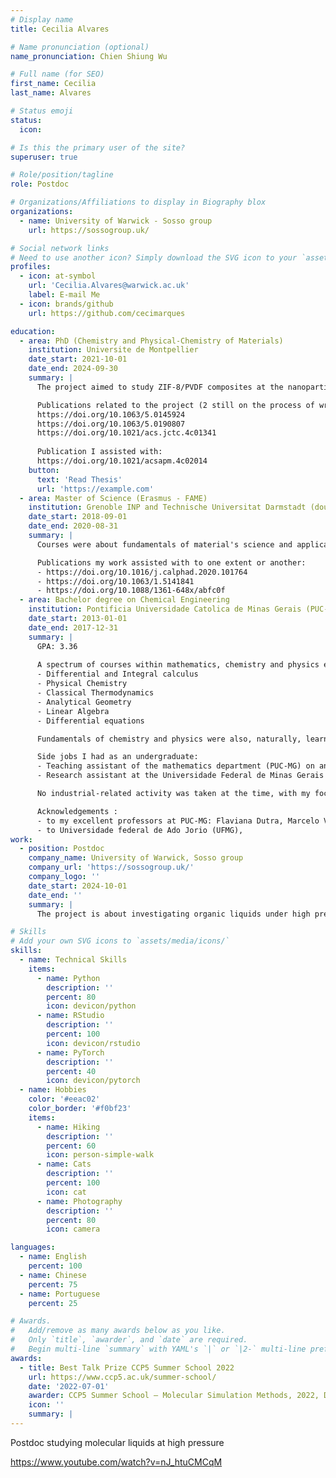 ```yaml
---
# Display name
title: Cecilia Alvares

# Name pronunciation (optional)
name_pronunciation: Chien Shiung Wu

# Full name (for SEO)
first_name: Cecilia
last_name: Alvares

# Status emoji
status:
  icon: 

# Is this the primary user of the site?
superuser: true

# Role/position/tagline
role: Postdoc

# Organizations/Affiliations to display in Biography blox
organizations:
  - name: University of Warwick - Sosso group
    url: https://sossogroup.uk/

# Social network links
# Need to use another icon? Simply download the SVG icon to your `assets/media/icons/` folder.
profiles:
  - icon: at-symbol
    url: 'Cecilia.Alvares@warwick.ac.uk'
    label: E-mail Me
  - icon: brands/github
    url: https://github.com/cecimarques

education:
  - area: PhD (Chemistry and Physical-Chemistry of Materials)
    institution: Universite de Montpellier
    date_start: 2021-10-01
    date_end: 2024-09-30
    summary: |
      The project aimed to study ZIF-8/PVDF composites at the nanoparticle level using a coarse grained model to answer, at the molecular level, questions related to the influence of nanoparticle shape and size on the polymer structuration and gas adsorption. The project also contemplated the development (and assessment) of several force fields, stemming from different potential fitting strategies (MARTINI, force matching and iterative Boltzmann inversion), as well as different mappings for studying bulk ZIF-8. This thesis was supervised by Prof. Rocio Semino (https://www.rociosemino.com/).

      Publications related to the project (2 still on the process of writing):
      https://doi.org/10.1063/5.0145924
      https://doi.org/10.1063/5.0190807
      https://doi.org/10.1021/acs.jctc.4c01341
      
      Publication I assisted with:
      https://doi.org/10.1021/acsapm.4c02014
    button:
      text: 'Read Thesis'
      url: 'https://example.com'
  - area: Master of Science (Erasmus - FAME)
    institution: Grenoble INP and Technische Universitat Darmstadt (double degree)
    date_start: 2018-09-01
    date_end: 2020-08-31
    summary: |
      Courses were about fundamentals of material's science and applications within a diverse spectrum. My specialization (as well as internship and Mater thesis) was directed towards classical computer simulations. The topic of my Master thesis in particular was on evaluating a given force field on what concerns its ability to reproduce the specific heat capacity at constant pressure (in liquid and solid phases), self-diffusion coefficients and melting point of CaO using classical molecular dynamics, and was made under the supervision of Noel Jakse.

      Publications my work assisted with to one extent or another:
      - https://doi.org/10.1016/j.calphad.2020.101764
      - https://doi.org/10.1063/1.5141841
      - https://doi.org/10.1088/1361-648x/abfc0f
  - area: Bachelor degree on Chemical Engineering
    institution: Pontificia Universidade Catolica de Minas Gerais (PUC-MG)
    date_start: 2013-01-01
    date_end: 2017-12-31
    summary: |
      GPA: 3.36
      
      A spectrum of courses within mathematics, chemistry and physics exist throughout a 5 year Chemical Engineering degree in Brazil. My focus was always on 
      - Differential and Integral calculus
      - Physical Chemistry
      - Classical Thermodynamics
      - Analytical Geometry
      - Linear Algebra
      - Differential equations

      Fundamentals of chemistry and physics were also, naturally, learnt. The former encapsulated only classical mechanics, with the learning of quantum mechanics coming later on as an extracurricular activity of mine. Statistical mechanics, electromagnetism, fundamentals of solid state chemistry and density functional theory were other topics I have devoted time to learn by myself.

      Side jobs I had as an undergraduate:
      - Teaching assistant of the mathematics department (PUC-MG) on analytical geometry differential and integral calculus.
      - Research assistant at the Universidade Federal de Minas Gerais (PUC-MG) on the project "Advanced Water Treatment to Public supply during emergency situations".

      No industrial-related activity was taken at the time, with my focus always being academia on its classical definition.

      Acknowledgements :
      - to my excellent professors at PUC-MG: Flaviana Dutra, Marcelo Viana, Claudete Botaro, Orozimbo Almeida, Claudia (?), Peter (?), Laura Hamdan, Barbara Ricci, Mariana (?), Paulino (?), amongst many others.
      - to Universidade federal de Ado Jorio (UFMG), 
work:
  - position: Postdoc
    company_name: University of Warwick, Sosso group
    company_url: 'https://sossogroup.uk/'
    company_logo: ''
    date_start: 2024-10-01
    date_end: ''
    summary: |
      The project is about investigating organic liquids under high pressures. The goal is to unveil new compounds that can be used as pressure-transmitting-media in x-ray experiments, amongst other techniques, at high pressure as well as to understand why currently known ones indeed remain hydrostatic at high pressures (i.e. what makes them special in that matter?). The project has both a computational and an experimental part. The former is carried out by me (postdoc) and Gabriele Sosso (PI), and involves classical simulations at the atomistic resolution of several different liquids, mostly using generic force fields, while the latter is carried out by Cameron Wilson (postdoc) and Mark Senn (PI). Additionally, on the experiment side, Elizabeth Arnold (PhD) and Nick Funnel (ISIS Neutron and Muon Source who serves as a consultant in the project).

# Skills
# Add your own SVG icons to `assets/media/icons/`
skills:
  - name: Technical Skills
    items:
      - name: Python
        description: ''
        percent: 80
        icon: devicon/python
      - name: RStudio
        description: ''
        percent: 100
        icon: devicon/rstudio
      - name: PyTorch
        description: ''
        percent: 40
        icon: devicon/pytorch
  - name: Hobbies
    color: '#eeac02'
    color_border: '#f0bf23'
    items:
      - name: Hiking
        description: ''
        percent: 60
        icon: person-simple-walk
      - name: Cats
        description: ''
        percent: 100
        icon: cat
      - name: Photography
        description: ''
        percent: 80
        icon: camera

languages:
  - name: English
    percent: 100
  - name: Chinese
    percent: 75
  - name: Portuguese
    percent: 25

# Awards.
#   Add/remove as many awards below as you like.
#   Only `title`, `awarder`, and `date` are required.
#   Begin multi-line `summary` with YAML's `|` or `|2-` multi-line prefix and indent 2 spaces below.
awards:
  - title: Best Talk Prize CCP5 Summer School 2022
    url: https://www.ccp5.ac.uk/summer-school/
    date: '2022-07-01'
    awarder: CCP5 Summer School – Molecular Simulation Methods, 2022, Durham, England. Organized by Colin Freeman et al.
    icon: ''
    summary: |
---
```


Postdoc studying molecular liquids at high pressure

https://www.youtube.com/watch?v=nJ_htuCMCqM

